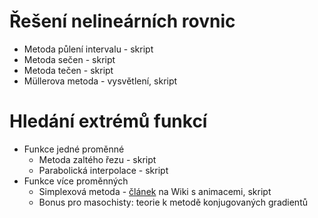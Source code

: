 # Řešení nelineárních rovnic
* Metoda půlení intervalu - skript
* Metoda sečen - skript
* Metoda tečen - skript
* Müllerova metoda - vysvětlení, skript

# Hledání extrémů funkcí
* Funkce jedné proměnné
  * Metoda zaltého řezu - skript
  * Parabolická interpolace - skript
* Funkce více proměnných
  * Simplexová metoda - [článek](https://en.wikipedia.org/wiki/Nelder%E2%80%93Mead_method) na Wiki s animacemi, skript
  * Bonus pro masochisty: teorie k metodě konjugovaných gradientů
